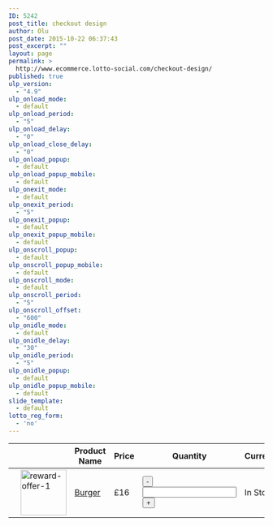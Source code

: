 ```yaml
---
ID: 5242
post_title: checkout design
author: Olu
post_date: 2015-10-22 06:37:43
post_excerpt: ""
layout: page
permalink: >
  http://www.ecommerce.lotto-social.com/checkout-design/
published: true
ulp_version:
  - "4.9"
ulp_onload_mode:
  - default
ulp_onload_period:
  - "5"
ulp_onload_delay:
  - "0"
ulp_onload_close_delay:
  - "0"
ulp_onload_popup:
  - default
ulp_onload_popup_mobile:
  - default
ulp_onexit_mode:
  - default
ulp_onexit_period:
  - "5"
ulp_onexit_popup:
  - default
ulp_onexit_popup_mobile:
  - default
ulp_onscroll_popup:
  - default
ulp_onscroll_popup_mobile:
  - default
ulp_onscroll_mode:
  - default
ulp_onscroll_period:
  - "5"
ulp_onscroll_offset:
  - "600"
ulp_onidle_mode:
  - default
ulp_onidle_delay:
  - "30"
ulp_onidle_period:
  - "5"
ulp_onidle_popup:
  - default
ulp_onidle_popup_mobile:
  - default
slide_template:
  - default
lotto_reg_form:
  - 'no'
---
```

<table class="shop_table cart wishlist_table" cellspacing="0">
  <thead>
    <tr>
      <th class="product-remove"></th>
      <th class="product-thumbnail"></th>
      <th class="product-name-price"> <span class="nobr">Product Name</span> </th>
      <th class="product-price"> <span class="nobr"> Price </span> </th>
      <th class="product-quantity">Quantity</th>
      <th class="product-stock-stauts"> <span class="nobr"> Currency </span> </th>
    </tr>
  </thead>
  <tbody>
    <tr>
      <td class="product-remove"><div> <a href="/wishlist/?remove_from_wishlist=1669" class="remove remove_from_wishlist" title="Remove this product"><span class="remove fa fa-times"></span></a> </div></td>
      <td class="product-thumbnail"><a href="http://www.ecommerce.lotto-social.com/product/burger/"> <img width="90" height="90" src="http://www.ecommerce.lotto-social.com/wp-content/uploads/reward-offer-11-90x90.jpg" class="attachment-shop_thumbnail wp-post-image" alt="reward-offer-1"> </a></td>
      <td class="product-name-price"><a href="http://www.ecommerce.lotto-social.com/product/burger/">Burger</a></td>
      <td class="product-price"><span class="amount">£16</span></td>
      <td class="product-quantity"><div class="quantity buttons_added">
          <input type="button" value="-" class="minus">
          <input type="number" step="1" title="Qty" class="input-text qty text" size="4">
          <input type="button" value="+" class="plus">
        </div></td>
      <td class="product-stock-status"><span class="">In Stock</span></td>
    </tr>
  </tbody>
</table>
